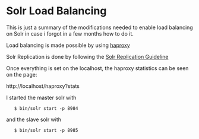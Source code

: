 Solr Load Balancing
===================


This is just a summary of the modifications needed
to enable load balancing on Solr in case i forgot in a few months how to do it.


Load balancing is made possible by using [haproxy](http://www.haproxy.org/)

Solr Replication is done by following the [Solr Replication Guideline](https://wiki.apache.org/solr/SolrReplication)


Once everything is set on the localhost, the haproxy statistics can be seen on the page:

http://localhost/haproxy?stats


I started the master solr with

```
   $ bin/solr start -p 8984
```

and the slave solr with 

```
   $ bin/solr start -p 8985
```


